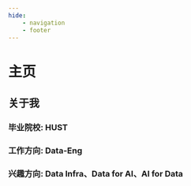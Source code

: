 ```yaml
---
hide:
    - navigation
    - footer
---
```


# 主页

## 关于我
### 毕业院校: HUST
### 工作方向: Data-Eng
### 兴趣方向: Data Infra、Data for AI、AI for Data

